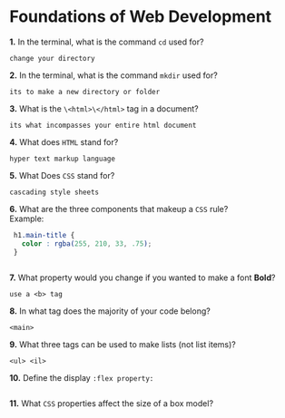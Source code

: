 # Foundations of Web Development

**1.** In the terminal, what is the command `cd` used for?
<!-- enter you answer in the space below -->
```
change your directory
```

**2.** In the terminal, what is the command `mkdir` used for?
<!-- enter you answer in the space below -->
```
its to make a new directory or folder
```

**3.** What is the `\<html>\</html>` tag in a document?
<!-- enter you answer in the space below -->
```
its what incompasses your entire html document
```

**4.** What does `HTML` stand for?
<!-- enter you answer in the space below -->
```
hyper text markup language
```

**5.** What Does `CSS` stand for?
<!-- enter you answer in the space below -->
```
cascading style sheets
```

**6.** What are the three components that makeup a `CSS` rule? <br> Example:
```css
 h1.main-title {
   color : rgba(255, 210, 33, .75);
 }
```
<!-- enter you answer in the space below -->
```

```

**7.** What property would you change if you wanted to make a font **Bold**?
<!-- enter you answer in the space below -->
```
use a <b> tag
```

**8.** In what tag does the majority of your code belong?
<!-- enter you answer in the space below -->
```
<main>
```

**9.** What three tags can be used to make lists (not list items)?
<!-- enter you answer in the space below -->
```
<ul> <il>
```

**10.** Define the display `:flex property:`
<!-- enter you answer in the space below -->
```

```

**11.** What `CSS` properties affect the size of a box model?
<!-- enter you answer in the space below -->
```

```
